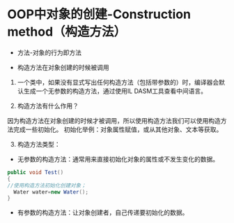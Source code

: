 # OOP中对象的创建-Construction method（构造方法）

- 方法-对象的行为即方法

- 构造方法在对象创建的时候被调用

1. 一个类中，如果没有显式写出任何构造方法（包括带参数的）时，编译器会默认生成一个无参数的构造方法，通过使用IL DASM工具查看中间语言。

2. 构造方法有什么作用？

因为构造方法在对象创建的时候才被调用，所以使用构造方法我们可以使用构造方法完成一些初始化。
初始化举例：对象属性赋值，或从其他对象、文本等获取。

3. 构造方法类型：
- 无参数的构造方法：通常用来直接初始化对象的属性或不发生变化的数据。
```csharp
public void Test()
{
//使用构造方法初始化创建对象；
  Water water=new Water();
}
```
- 有参数的构造方法：让对象创建者，自己传递要初始化的数据。
